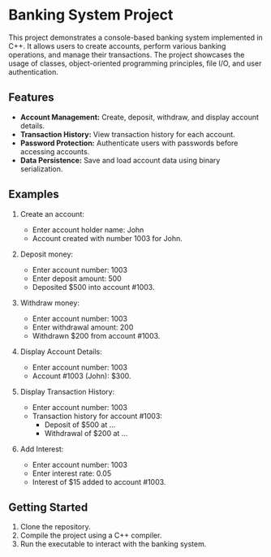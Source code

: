 # Banking System Project

This project demonstrates a console-based banking system implemented in C++. It allows users to create accounts, perform various banking operations, and manage their transactions. The project showcases the usage of classes, object-oriented programming principles, file I/O, and user authentication.

## Features

- **Account Management:** Create, deposit, withdraw, and display account details.
- **Transaction History:** View transaction history for each account.
- **Password Protection:** Authenticate users with passwords before accessing accounts.
- **Data Persistence:** Save and load account data using binary serialization.

## Examples

1. Create an account:
   - Enter account holder name: John
   - Account created with number 1003 for John.

2. Deposit money:
   - Enter account number: 1003
   - Enter deposit amount: 500
   - Deposited $500 into account #1003.

3. Withdraw money:
   - Enter account number: 1003
   - Enter withdrawal amount: 200
   - Withdrawn $200 from account #1003.

4. Display Account Details:
   - Enter account number: 1003
   - Account #1003 (John): $300.

5. Display Transaction History:
   - Enter account number: 1003
   - Transaction history for account #1003:
       - Deposit of $500 at ...
       - Withdrawal of $200 at ...

6. Add Interest:
   - Enter account number: 1003
   - Enter interest rate: 0.05
   - Interest of $15 added to account #1003.

## Getting Started

1. Clone the repository.
2. Compile the project using a C++ compiler.
3. Run the executable to interact with the banking system.